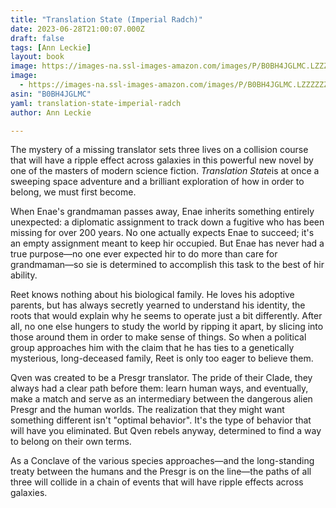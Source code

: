 ```yaml
---
title: "Translation State (Imperial Radch)"
date: 2023-06-28T21:00:07.000Z
draft: false
tags: [Ann Leckie]
layout: book
image: https://images-na.ssl-images-amazon.com/images/P/B0BH4JGLMC.LZZZZZZZ.jpg
image: 
  - https://images-na.ssl-images-amazon.com/images/P/B0BH4JGLMC.LZZZZZZZ.jpg
asin: "B0BH4JGLMC"
yaml: translation-state-imperial-radch
author: Ann Leckie

---
```


The mystery of a missing translator sets three lives on a collision course that will have a ripple effect across galaxies in this powerful new novel by one of the masters of modern science fiction. *Translation State*is at once a sweeping space adventure and a brilliant exploration of how in order to belong, we must first become.  
  
 When Enae's grandmaman passes away, Enae inherits something entirely unexpected: a diplomatic assignment to track down a fugitive who has been missing for over 200 years. No one actually expects Enae to succeed; it's an empty assignment meant to keep hir occupied. But Enae has never had a true purpose—no one ever expected hir to do more than care for grandmaman—so sie is determined to accomplish this task to the best of hir ability.  
  
 Reet knows nothing about his biological family. He loves his adoptive parents, but has always secretly yearned to understand his identity, the roots that would explain why he seems to operate just a bit differently. After all, no one else hungers to study the world by ripping it apart, by slicing into those around them in order to make sense of things. So when a political group approaches him with the claim that he has ties to a genetically mysterious, long-deceased family, Reet is only too eager to believe them.  
  
 Qven was created to be a Presgr translator. The pride of their Clade, they always had a clear path before them: learn human ways, and eventually, make a match and serve as an intermediary between the dangerous alien Presgr and the human worlds. The realization that they might want something different isn't "optimal behavior". It's the type of behavior that will have you eliminated. But Qven rebels anyway, determined to find a way to belong on their own terms.  
  
 As a Conclave of the various species approaches—and the long-standing treaty between the humans and the Presgr is on the line—the paths of all three will collide in a chain of events that will have ripple effects across galaxies.